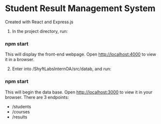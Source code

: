 # Student Result Management System

Created with React and Express.js

1. In the project directory, run:

### npm start

This will display the front-end webpage.
Open [http://localhost:4000](http://localhost:4000) to view it in a browser.

2. Enter into /ShyftLabsInternOA/src/datab, and run:

### npm start

This will begin the data base.
Open [http://localhost:3000](http://loaclhost:3000) to view it in your browser.
There are 3 endpoints:
- /students
- /courses
- /results

